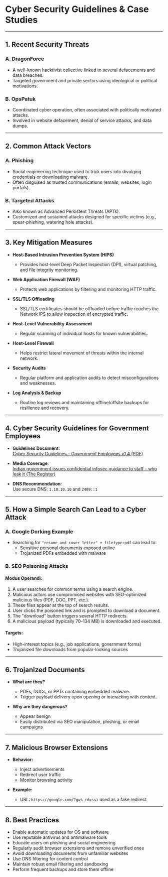 # Cyber Security Guidelines & Case Studies

---

## 1. Recent Security Threats

### A. DragonForce
- A well-known hacktivist collective linked to several defacements and data breaches.
- Targeted government and private sectors using ideological or political motivations.

### B. OpsPatuk
- Coordinated cyber operation, often associated with politically motivated attacks.
- Involved in website defacement, denial of service attacks, and data dumps.

---

## 2. Common Attack Vectors

### A. Phishing
- Social engineering technique used to trick users into divulging credentials or downloading malware.
- Often disguised as trusted communications (emails, websites, login portals).

### B. Targeted Attacks
- Also known as Advanced Persistent Threats (APTs).
- Customized and sustained attacks designed for specific victims (e.g., spear-phishing, watering hole attacks).

---

## 3. Key Mitigation Measures

- **Host-Based Intrusion Prevention System (HIPS)**  
  - Provides host-level Deep Packet Inspection (DPI), virtual patching, and file integrity monitoring.

- **Web Application Firewall (WAF)**  
  - Protects web applications by filtering and monitoring HTTP traffic.

- **SSL/TLS Offloading**
  - SSL/TLS certificates should be offloaded before traffic reaches the Network IPS to allow inspection of encrypted traffic.

- **Host-Level Vulnerability Assessment**
  - Regular scanning of individual hosts for known vulnerabilities.

- **Host-Level Firewall**
  - Helps restrict lateral movement of threats within the internal network.

- **Security Audits**
  - Regular platform and application audits to detect misconfigurations and weaknesses.

- **Log Analysis & Backup**
  - Routine log reviews and maintaining offline/offsite backups for resilience and recovery.

---

## 4. Cyber Security Guidelines for Government Employees

- **Guidelines Document**:  
  [Cyber Security Guidelines – Government Employees v1.4 (PDF)](https://nia.nic.in/pdf/Cyber_Security_Guidelines_Government_Employees_Version_1.4.pdf)

- **Media Coverage**:  
  [Indian government issues confidential infosec guidance to staff – who leak it (The Register)](https://www.theregister.com/2022/06/20/indian_government_infosec_guidance_leaks/)

- **DNS Recommendation**:  
  Use secure DNS: `1.10.10.10` and `2409::1`

---

## 5. How a Simple Search Can Lead to a Cyber Attack

### A. Google Dorking Example
- Searching for `"resume and cover letter" + filetype:pdf` can lead to:
  - Sensitive personal documents exposed online
  - Trojanized PDFs embedded with malware

### B. SEO Poisoning Attacks

#### Modus Operandi:
1. A user searches for common terms using a search engine.
2. Malicious actors use compromised websites with SEO-optimized malicious files (PDF, DOC, PPT, etc.).
3. These files appear at the top of search results.
4. User clicks the poisoned link and is prompted to download a document.
5. The "download" button triggers several HTTP redirects.
6. A malicious payload (typically 70–134 MB) is downloaded and executed.

#### Targets:
- High-interest topics (e.g., job applications, government forms)
- Trojanized file downloads from popular-looking sources

---

## 6. Trojanized Documents

- **What are they?**
  - PDFs, DOCs, or PPTs containing embedded malware.
  - Trigger payload delivery upon opening or interacting with content.

- **Why are they dangerous?**
  - Appear benign
  - Easily distributed via SEO manipulation, phishing, or email campaigns

---

## 7. Malicious Browser Extensions

- **Behavior:**
  - Inject advertisements
  - Redirect user traffic
  - Monitor browsing activity

- **Example:**
  - URL: `https://google.com/?gws_rd=ssi` used as a fake redirect

---

## 8. Best Practices

- Enable automatic updates for OS and software
- Use reputable antivirus and antimalware tools
- Educate users on phishing and social engineering
- Regularly audit browser extensions and remove unverified ones
- Avoid downloading documents from unfamiliar websites
- Use DNS filtering for content control
- Maintain robust email filtering and sandboxing
- Perform frequent backups and store them offline


